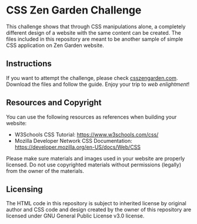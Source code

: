 # CSS Zen Garden Challenge

This challenge shows that through CSS manipulations alone, a completely different design of a website with the same content can be created. The files included in this repository are meant to be another sample of simple CSS application on Zen Garden website.

## Instructions

If you want to attempt the challenge, please check [csszengarden.com](http://www.csszengarden.com/). Download the files and follow the guide. Enjoy your trip to *web enlightment*!

## Resources and Copyright

You can use the following resources as references when building your website:
- W3Schools CSS Tutorial: https://www.w3schools.com/css/
- Mozilla Developer Network CSS Documentation: https://developer.mozilla.org/en-US/docs/Web/CSS

Please make sure materials and images used in your website are properly licensed. Do not use copyrighted materials without permissions (legally) from the owner of the materials.

## Licensing

The HTML code in this repository is subject to inherited license by original author and CSS code and design created by the owner of this repository are licensed under GNU General Public License v3.0 license.